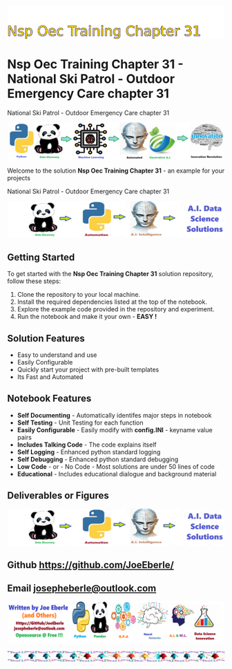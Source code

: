 
![Image image_filename](solution_sign.png)

# Nsp Oec Training Chapter 31 - National Ski Patrol - Outdoor Emergency Care chapter 31
National Ski Patrol - Outdoor Emergency Care chapter 31

![Image image_filename](code.png)

Welcome to the solution **Nsp Oec Training Chapter 31** - an example for your projects

National Ski Patrol - Outdoor Emergency Care chapter 31

![Image image_filename](sample.png)

## Getting Started
To get started with the **Nsp Oec Training Chapter 31** solution repository, follow these steps:
1. Clone the repository to your local machine.
2. Install the required dependencies listed at the top of the notebook.
3. Explore the example code provided in the repository and experiment.
4. Run the notebook and make it your own - **EASY !**
    
## Solution Features
- Easy to understand and use  
- Easily Configurable 
- Quickly start your project with pre-built templates
- Its Fast and Automated

## Notebook Features
- **Self Documenting** - Automatically identifes major steps in notebook 
- **Self Testing** - Unit Testing for each function
- **Easily Configurable** - Easily modify with **config.INI** - keyname value pairs
- **Includes Talking Code** - The code explains itself 
- **Self Logging** - Enhanced python standard logging   
- **Self Debugging** - Enhanced python standard debugging
- **Low Code** - or - No Code  - Most solutions are under 50 lines of code
- **Educational** - Includes educational dialogue and background material
    
## Deliverables or Figures
 ![additional_image](NSP_OEC_Training_Chapter_31.png)  <br>
    

## Github    https://github.com/JoeEberle/ 
## Email  josepheberle@outlook.com 

    
![Developer](developer.png)

![Brand](brand.png)
    